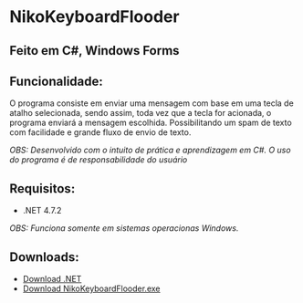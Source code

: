 # NikoKeyboardFlooder
## Feito em C#, Windows Forms

## Funcionalidade:
O programa consiste em enviar uma mensagem com base em uma tecla de atalho selecionada, sendo assim, toda vez que a tecla for acionada, o programa enviará a mensagem escolhida.
Possibilitando um spam de texto com facilidade e grande fluxo de envio de texto.

*OBS: Desenvolvido com o intuito de prática e aprendizagem em C#. O uso do programa é de responsabilidade do usuário*

## Requisitos:

- .NET 4.7.2

*OBS: Funciona somente em sistemas operacionas Windows.*

## Downloads:

- [Download .NET](https://dotnet.microsoft.com/download/dotnet-framework/net472)
- [Download NikoKeyboardFlooder.exe](https://github.com/nikao8/NikoKeyboardFlooder/raw/main/exe_file/NikoKeyboardFlooder.exe)
